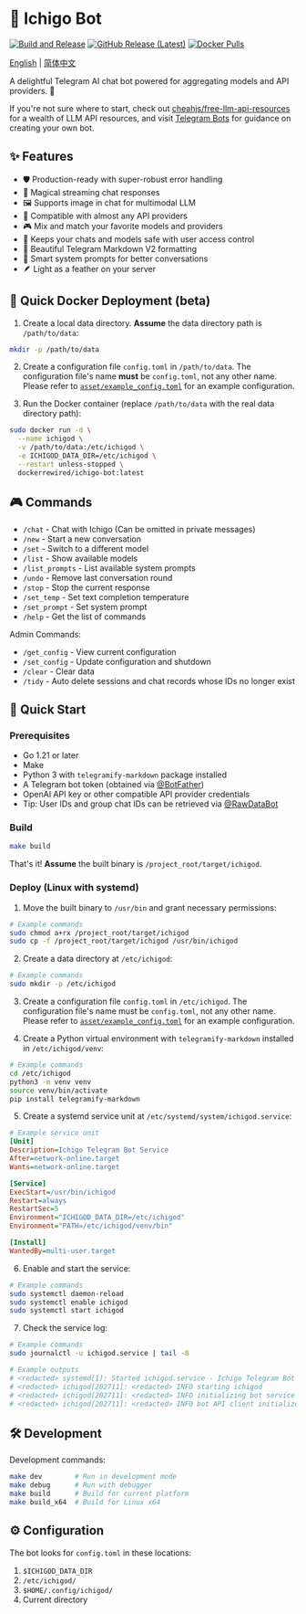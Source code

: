 # 🍓 Ichigo Bot

[![Build and Release](https://github.com/rewired-gh/ichigo-bot/actions/workflows/release.yml/badge.svg)](https://github.com/rewired-gh/ichigo-bot/actions/workflows/release.yml) [![GitHub Release (Latest)](https://img.shields.io/github/v/release/rewired-gh/ichigo-bot)](https://github.com/rewired-gh/ichigo-bot/releases/latest) [![Docker Pulls](https://img.shields.io/docker/pulls/dockerrewired/ichigo-bot)](https://hub.docker.com/r/dockerrewired/ichigo-bot)

[English](README.md) | [简体中文](asset/README_zh.md)

A delightful Telegram AI chat bot powered for aggregating models and API providers. 🌟

If you're not sure where to start, check out [cheahjs/free-llm-api-resources](https://github.com/cheahjs/free-llm-api-resources) for a wealth of LLM API resources, and visit [Telegram Bots](https://core.telegram.org/bots#how-do-i-create-a-bot) for guidance on creating your own bot.

## ✨ Features

- 🛡️ Production-ready with super-robust error handling
- 💫 Magical streaming chat responses
- 🖼️ Supports image in chat for multimodal LLM
- 🤖 Compatible with almost any API providers
- 🎮 Mix and match your favorite models and providers
- 🔐 Keeps your chats and models safe with user access control
- 📝 Beautiful Telegram Markdown V2 formatting
- 🎯 Smart system prompts for better conversations
- 🪶 Light as a feather on your server

## 🐳 Quick Docker Deployment (beta)

1. Create a local data directory. **Assume** the data directory path is `/path/to/data`:
```bash
mkdir -p /path/to/data
```

2. Create a configuration file `config.toml` in `/path/to/data`. The configuration file's name **must** be `config.toml`, not any other name. Please refer to [`asset/example_config.toml`](asset/example_config.toml) for an example configuration.

3. Run the Docker container (replace `/path/to/data` with the real data directory path):
```bash
sudo docker run -d \
  --name ichigod \
  -v /path/to/data:/etc/ichigod \
  -e ICHIGOD_DATA_DIR=/etc/ichigod \
  --restart unless-stopped \
  dockerrewired/ichigo-bot:latest
```

## 🎮 Commands

- `/chat` - Chat with Ichigo (Can be omitted in private messages)
- `/new` - Start a new conversation
- `/set` - Switch to a different model
- `/list` - Show available models
- `/list_prompts` - List available system prompts
- `/undo` - Remove last conversation round
- `/stop` - Stop the current response
- `/set_temp` - Set text completion temperature
- `/set_prompt` - Set system prompt
- `/help` - Get the list of commands

Admin Commands:
- `/get_config` - View current configuration
- `/set_config` - Update configuration and shutdown
- `/clear` - Clear data
- `/tidy` - Auto delete sessions and chat records whose IDs no longer exist

## 🚀 Quick Start

### Prerequisites

- Go 1.21 or later
- Make
- Python 3 with `telegramify-markdown` package installed
- A Telegram bot token (obtained via [@BotFather](https://t.me/BotFather))
- OpenAI API key or other compatible API provider credentials
- Tip: User IDs and group chat IDs can be retrieved via [@RawDataBot](https://t.me/RawDataBot)

### Build

```bash
make build
```
That's it! **Assume** the built binary is `/project_root/target/ichigod`.

### Deploy (Linux with systemd)

1. Move the built binary to `/usr/bin` and grant necessary permissions:
```bash
# Example commands
sudo chmod a+rx /project_root/target/ichigod
sudo cp -f /project_root/target/ichigod /usr/bin/ichigod
```

2. Create a data directory at `/etc/ichigod`:
```bash
# Example commands
sudo mkdir -p /etc/ichigod
```

3. Create a configuration file `config.toml` in `/etc/ichigod`. The configuration file's name must be `config.toml`, not any other name. Please refer to [`asset/example_config.toml`](asset/example_config.toml) for an example configuration.

4. Create a Python virtual environment with `telegramify-markdown` installed in `/etc/ichigod/venv`:
```bash
# Example commands
cd /etc/ichigod
python3 -m venv venv
source venv/bin/activate
pip install telegramify-markdown
```

5. Create a systemd service unit at `/etc/systemd/system/ichigod.service`:
```ini
# Example service unit
[Unit]
Description=Ichigo Telegram Bot Service
After=network-online.target
Wants=network-online.target

[Service]
ExecStart=/usr/bin/ichigod
Restart=always
RestartSec=5
Environment="ICHIGOD_DATA_DIR=/etc/ichigod"
Environment="PATH=/etc/ichigod/venv/bin"

[Install]
WantedBy=multi-user.target
```

6. Enable and start the service:
```bash
# Example commands
sudo systemctl daemon-reload
sudo systemctl enable ichigod
sudo systemctl start ichigod
```

7. Check the service log:
```bash
# Example commands
sudo journalctl -u ichigod.service | tail -8

# Example outputs
# <redacted> systemd[1]: Started ichigod.service - Ichigo Telegram Bot Service.
# <redacted> ichigod[202711]: <redacted> INFO starting ichigod
# <redacted> ichigod[202711]: <redacted> INFO initializing bot service
# <redacted> ichigod[202711]: <redacted> INFO bot API client initialized username=<redacted> debug_mode=false
```

## 🛠️ Development

Development commands:
```bash
make dev        # Run in development mode
make debug      # Run with debugger
make build      # Build for current platform
make build_x64  # Build for Linux x64
```

## ⚙️ Configuration

The bot looks for `config.toml` in these locations:
1. `$ICHIGOD_DATA_DIR`
2. `/etc/ichigod/`
3. `$HOME/.config/ichigod/`
4. Current directory
